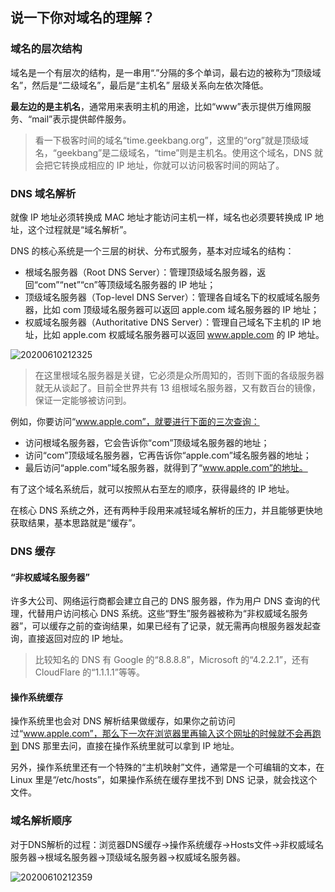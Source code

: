## 说一下你对域名的理解？

### 域名的层次结构

域名是一个有层次的结构，是一串用“.”分隔的多个单词，最右边的被称为“顶级域名”，然后是“二级域名”，最后是“主机名” 层级关系向左依次降低。

**最左边的是主机名**，通常用来表明主机的用途，比如“www”表示提供万维网服务、“mail”表示提供邮件服务。

> 看一下极客时间的域名“time.geekbang.org”，这里的“org”就是顶级域名，“geekbang”是二级域名，“time”则是主机名。使用这个域名，DNS 就会把它转换成相应的 IP 地址，你就可以访问极客时间的网站了。

### DNS 域名解析

就像 IP 地址必须转换成 MAC 地址才能访问主机一样，域名也必须要转换成 IP 地址，这个过程就是“域名解析”。

DNS 的核心系统是一个三层的树状、分布式服务，基本对应域名的结构：

- 根域名服务器（Root DNS Server）：管理顶级域名服务器，返回“com”“net”“cn”等顶级域名服务器的 IP 地址；
- 顶级域名服务器（Top-level DNS Server）：管理各自域名下的权威域名服务器，比如 com 顶级域名服务器可以返回 apple.com 域名服务器的 IP 地址；
- 权威域名服务器（Authoritative DNS Server）：管理自己域名下主机的 IP 地址，比如 apple.com 权威域名服务器可以返回 www.apple.com 的 IP 地址。

![20200610212325]( https://supyyy-1259673491.cos.ap-beijing.myqcloud.com/2020/pictures20200610212325.png)

> 在这里根域名服务器是关键，它必须是众所周知的，否则下面的各级服务器就无从谈起了。目前全世界共有 13 组根域名服务器，又有数百台的镜像，保证一定能够被访问到。

例如，你要访问“www.apple.com”，就要进行下面的三次查询：

- 访问根域名服务器，它会告诉你“com”顶级域名服务器的地址；
- 访问“com”顶级域名服务器，它再告诉你“apple.com”域名服务器的地址；
- 最后访问“apple.com”域名服务器，就得到了“www.apple.com”的地址。

有了这个域名系统后，就可以按照从右至左的顺序，获得最终的 IP 地址。

在核心 DNS 系统之外，还有两种手段用来减轻域名解析的压力，并且能够更快地获取结果，基本思路就是“缓存”。

### DNS 缓存

#### “非权威域名服务器”

许多大公司、网络运行商都会建立自己的 DNS 服务器，作为用户 DNS 查询的代理，代替用户访问核心 DNS 系统。这些“野生”服务器被称为“非权威域名服务器”，可以缓存之前的查询结果，如果已经有了记录，就无需再向根服务器发起查询，直接返回对应的 IP 地址。

> 比较知名的 DNS 有 Google 的“8.8.8.8”，Microsoft 的“4.2.2.1”，还有 CloudFlare 的“1.1.1.1”等等。

#### 操作系统缓存

操作系统里也会对 DNS 解析结果做缓存，如果你之前访问过“www.apple.com”，那么下一次在浏览器里再输入这个网址的时候就不会再跑到 DNS 那里去问，直接在操作系统里就可以拿到 IP 地址。

另外，操作系统里还有一个特殊的“主机映射”文件，通常是一个可编辑的文本，在 Linux 里是“/etc/hosts”，如果操作系统在缓存里找不到 DNS 记录，就会找这个文件。

### 域名解析顺序

对于DNS解析的过程：浏览器DNS缓存->操作系统缓存->Hosts文件->非权威域名服务器->根域名服务器->顶级域名服务器->权威域名服务器。


![20200610212359]( https://supyyy-1259673491.cos.ap-beijing.myqcloud.com/2020/pictures20200610212359.png)

